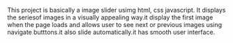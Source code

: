 This project is basically a image slider usimg html, css javascript. It displays the seriesof images in a visually appealing way.it display the first image when the page loads and allows user to see next or previous images using navigate butttons.it also slide automatically.it has smooth user interface. 